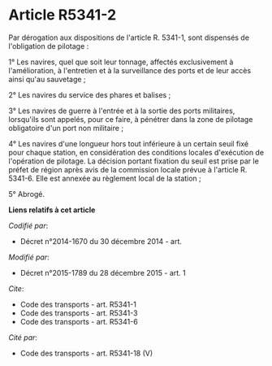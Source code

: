 # Article R5341-2

Par dérogation aux dispositions de l'article R. 5341-1, sont dispensés de l'obligation de pilotage : 

1° Les navires, quel que soit leur tonnage, affectés exclusivement à l'amélioration, à l'entretien et à la surveillance des
ports et de leur accès ainsi qu'au sauvetage ; 

2° Les navires du service des phares et balises ; 

3° Les navires de guerre à l'entrée et à la sortie des ports militaires, lorsqu'ils sont appelés, pour ce faire, à pénétrer
dans la zone de pilotage obligatoire d'un port non militaire ; 

4° Les navires d'une longueur hors tout inférieure à un certain seuil fixé pour chaque station, en considération des
conditions locales d'exécution de l'opération de pilotage. La décision portant fixation du seuil est prise par le préfet de
région après avis de la commission locale prévue à l'article R. 5341-6. Elle est annexée au règlement local de la station ; 

5° Abrogé.

**Liens relatifs à cet article**

_Codifié par_:

  - Décret n°2014-1670 du 30 décembre 2014 - art.

_Modifié par_:

  - Décret n°2015-1789 du 28 décembre 2015 - art. 1

_Cite_:

  - Code des transports - art. R5341-1
  - Code des transports - art. R5341-3
  - Code des transports - art. R5341-6

_Cité par_:

  - Code des transports - art. R5341-18 (V)
